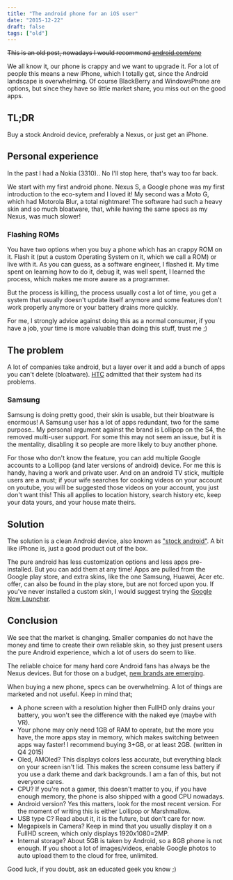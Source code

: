 ```yaml
---
title: "The android phone for an iOS user"
date: "2015-12-22"
draft: false
tags: ["old"]
---
```


~~This is an old post, nowadays I would recommend [android.com/one](http://android.com/one)~~


We all know it, our phone is crappy and we want to upgrade it.
For a lot of people this means a new iPhone,
which I totally get, since the Android landscape is overwhelming.
Of course BlackBerry and WindowsPhone are options,
but since they have so little market share, you miss out on the good apps.


## TL;DR

Buy a stock Android device,
preferably a Nexus,
or just get an iPhone.

## Personal experience

In the past I had a Nokia (3310)..
No I'll stop here, that's way too far back.


We start with my first android phone.
Nexus S, a Google phone was my first introduction to the eco-sytem
and I loved it!
My second was a Moto G, which had Motorola Blur, a total nightmare!
The software had such a heavy skin and so much bloatware,
that, while having the same specs as my Nexus, was much slower!


### Flashing ROMs

You have two options when you buy a phone which has an crappy ROM on it.
Flash it (put a custom Operating System on it, which we call a ROM)
or live with it.
As you can guess, as a software engineer, I flashed it.
My time spent on learning how to do it, debug it, was well spent,
I learned the process, which makes me more aware as a programmer.


But the process is killing, the process usually cost a lot of time,
you get a system that usually doesn't update itself anymore
and some features don't work properly anymore or your battery drains more quickly.


For me, I strongly advice against doing this as a normal consumer,
if you have a job, your time is more valuable than doing this stuff, trust me ;)


## The problem

A lot of companies take android, but a layer over it
and add a bunch of apps you can't delete (bloatware).
[HTC](http://www.androidguys.com/2012/03/05/htc-admits-sense-ui-got-cluttered-aims-to-fix-with-sense-4-0/)
admitted that their system had its problems.


### Samsung

Samsung is doing pretty good, their skin is usable, but their bloatware is enormous!
A Samsung user has a lot of apps redundant, two for the same purpose..
My personal argument against the brand is Lollipop on the S4, the removed multi-user support.
For some this may not seem an issue, but it is the mentality,
disabling it so people are more likely to buy another phone.


For those who don't know the feature,
you can add multiple Google accounts to a Lollipop (and later versions of android) device.
For me this is handy, having a work and private user.
And on an android TV stick, multiple users are a must;
if your wife searches for cooking videos on your account on youtube,
you will be suggested those videos on your account, you just don't want this!
This all applies to location history, search history etc,
keep your data yours, and your house mate theirs.


## Solution

The solution is a clean Android device, also known as
["stock android"](https://www.google.com?q=stock%20android%20phones).
A bit like iPhone is, just a good product out of the box.


The pure android has less customization options and less apps pre-installed.
But you can add them at any time!
Apps are pulled from the Google play store,
and extra skins, like the one Samsung, Huawei, Acer etc. offer,
can also be found in the play store, but are not forced upon you.
If you've never installed a custom skin, I would suggest trying the
[Google Now Launcher](https://play.google.com/store/apps/details?id=com.google.android.launcher).


## Conclusion

We see that the market is changing.
Smaller companies do not have the money and time to create their own reliable skin,
so they just present users the pure Android experience,
which a lot of users do seem to like.

The reliable choice for many hard core Android fans has always be the Nexus devices.
But for those on a budget,
[new brands are emerging](http://www.phonearena.com/news/Best-2015-smartphones-that-run-stock-or-near-stock-Android_id75780).


When buying a new phone, specs can be overwhelming.
A lot of things are marketed and not useful.
Keep in mind that;
+ A phone screen with a resolution higher then FullHD only drains your battery,
you won't see the difference with the naked eye (maybe with VR).
+ Your phone may only need 1GB of RAM to operate, but the more you have,
the more apps stay in memory, which makes switching between apps way faster!
I recommend buying 3+GB, or at least 2GB. (written in Q4 2015)
+ Oled, AMOled? This displays colors less accurate,
but everything black on your screen isn't lid.
This makes the screen consume less battery if you
use a dark theme and dark backgrounds.
I am a fan of this, but not everyone cares.
+ CPU? If you're not a gamer, this doesn't matter to you,
if you have enough memory, the phone is also shipped with a good CPU nowadays.
+ Android version? Yes this matters, look for the most recent version.
For the moment of writing this is either Lollipop or Marshmallow.
+ USB type C? Read about it, it is the future, but don't care for now.
+ Megapixels in Camera?
Keep in mind that you usually display it on a FullHD screen,
which only displays 1920x1080=2MP.
+ Internal storage? About 5GB is taken by Android, so a 8GB phone is not enough.
If you shoot a lot of images/videos,
enable Google photos to auto upload them to the cloud for free, unlimited.


Good luck, if you doubt, ask an educated geek you know ;)
